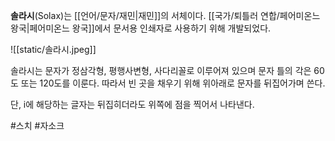 **솔라시**(Solax)는 [[언어/문자/재민|재민]]의 서체이다. [[국가/퇴틀러 연합/페어미온느 왕국|페어미온느 왕국]]에서 문서용 인쇄자로 사용하기 위해 개발되었다.

![[static/솔라시.jpeg]]

솔라시는 문자가 정삼각형, 평행사변형, 사다리꼴로 이루어져 있으며 문자 틀의 각은 60도 또는 120도를 이룬다. 따라서 빈 곳을 채우기 위해 위아래로 문자를 뒤집어가며 쓴다.

단, i에 해당하는 글자는 뒤집히더라도 위쪽에 점을 찍어서 나타낸다.

#스치 #자소크 